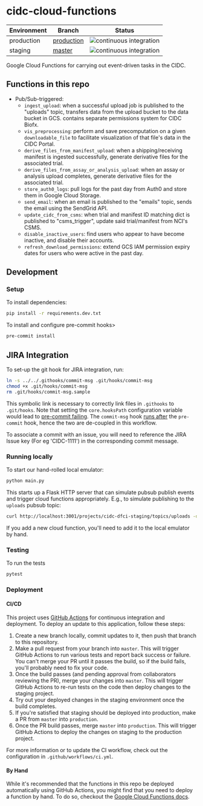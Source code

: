 # cidc-cloud-functions

| Environment | Branch                                                                           | Status                                                                                                                                       |
| ----------- | -------------------------------------------------------------------------------- | -------------------------------------------------------------------------------------------------------------------------------------------- |
| production  | [production](https://github.com/CIMAC-CIDC/cidc-cloud-functions/tree/production) | ![continuous integration](https://github.com/CIMAC-CIDC/cidc-cloud-functions/workflows/Continuous%20Integration/badge.svg?branch=production) |
| staging     | [master](https://github.com/CIMAC-CIDC/cidc-cloud-functions)                     | ![continuous integration](https://github.com/CIMAC-CIDC/cidc-cloud-functions/workflows/Continuous%20Integration/badge.svg?branch=master)     |

Google Cloud Functions for carrying out event-driven tasks in the CIDC.

## Functions in this repo

- Pub/Sub-triggered:
  - `ingest_upload`: when a successful upload job is published to the "uploads" topic, transfers data from the upload bucket to the data bucket in GCS. contains separate permissions system for CIDC Biofx.
  - `vis_preprocessing`: perform and save precomputation on a given `downloadable_file` to facilitate visualization of that file's data in the CIDC Portal.
  - `derive_files_from_manifest_upload`: when a shipping/receiving manifest is ingested successfully, generate derivative files for the associated trial.
  - `derive_files_from_assay_or_analysis_upload`: when an assay or analysis upload completes, generate derivative files for the associated trial.
  - `store_auth0_logs`: pull logs for the past day from Auth0 and store them in Google Cloud Storage.
  - `send_email`: when an email is published to the "emails" topic, sends the email using the SendGrid API.
  - `update_cidc_from_csms`: when trial and manifest ID matching dict is published to "csms_trigger", update said trial/manifest from NCI's CSMS.
  - `disable_inactive_users`: find users who appear to have become inactive, and disable their accounts.
  - `refresh_download_permissions`: extend GCS IAM permission expiry dates for users who were active in the past day.

## Development

### Setup

To install dependencies:

```bash
pip install -r requirements.dev.txt
```

To install and configure pre-commit hooks>

```bash
pre-commit install
```

## JIRA Integration

To set-up the git hook for JIRA integration, run:

```bash
ln -s ../../.githooks/commit-msg .git/hooks/commit-msg
chmod +x .git/hooks/commit-msg
rm .git/hooks/commit-msg.sample
```

This symbolic link is necessary to correctly link files in `.githooks` to `.git/hooks`. Note that setting the `core.hooksPath` configuration variable would lead to [pre-commit failing](https://github.com/pre-commit/pre-commit/issues/1198). The `commit-msg` hook [runs after](https://git-scm.com/book/en/v2/Customizing-Git-Git-Hooks) the `pre-commit` hook, hence the two are de-coupled in this workflow.

To associate a commit with an issue, you will need to reference the JIRA Issue key (For eg 'CIDC-1111') in the corresponding commit message.

### Running locally

To start our hand-rolled local emulator:

```bash
python main.py
```

This starts up a Flask HTTP server that can simulate pubsub publish events and trigger cloud functions appropriately. E.g., to simulate publishing to the `uploads` pubsub topic:

```bash
curl http://localhost:3001/projects/cidc-dfci-staging/topics/uploads -d "data=< base64-encoded pubsub message>"
```

If you add a new cloud function, you'll need to add it to the local emulator by hand.

### Testing

To run the tests

```bash
pytest
```

### Deployment

#### CI/CD

This project uses [GitHub Actions](https://docs.github.com/en/free-pro-team@latest/actions) for continuous integration and deployment. To deploy an update to this application, follow these steps:

1. Create a new branch locally, commit updates to it, then push that branch to this repository.
2. Make a pull request from your branch into `master`. This will trigger GitHub Actions to run various tests and report back success or failure. You can't merge your PR until it passes the build, so if the build fails, you'll probably need to fix your code.
3. Once the build passes (and pending approval from collaborators reviewing the PR), merge your changes into `master`. This will trigger GitHub Actions to re-run tests on the code then deploy changes to the staging project.
4. Try out your deployed changes in the staging environment once the build completes.
5. If you're satisfied that staging should be deployed into production, make a PR from `master` into `production`.
6. Once the PR build passes, merge `master` into `production`. This will trigger GitHub Actions to deploy the changes on staging to the production project.

For more information or to update the CI workflow, check out the configuration in `.github/workflows/ci.yml`.

#### By Hand

While it's recommended that the functions in this repo be deployed automatically using GitHub Actions, you might find that you need to deploy a function by hand. To do so, checkout the [Google Cloud Functions docs](https://cloud.google.com/sdk/gcloud/reference/functions/deploy).
